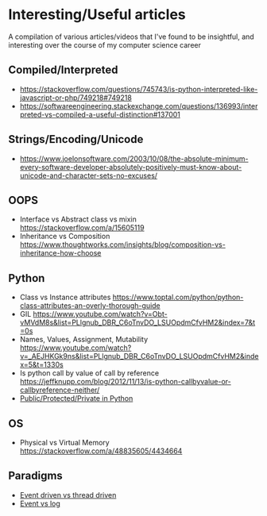 # Interesting/Useful articles
A compilation of various articles/videos that I've found to be insightful, and interesting over the course of my computer science career


## Compiled/Interpreted 
- https://stackoverflow.com/questions/745743/is-python-interpreted-like-javascript-or-php/749218#749218
- https://softwareengineering.stackexchange.com/questions/136993/interpreted-vs-compiled-a-useful-distinction#137001

## Strings/Encoding/Unicode
- https://www.joelonsoftware.com/2003/10/08/the-absolute-minimum-every-software-developer-absolutely-positively-must-know-about-unicode-and-character-sets-no-excuses/

## OOPS
- Interface vs Abstract class vs mixin https://stackoverflow.com/a/15605119
- Inheritance vs Composition https://www.thoughtworks.com/insights/blog/composition-vs-inheritance-how-choose

## Python
- Class vs Instance attributes https://www.toptal.com/python/python-class-attributes-an-overly-thorough-guide
- GIL https://www.youtube.com/watch?v=Obt-vMVdM8s&list=PLlgnub_DBR_C6oTnvDO_LSUOpdmCfvHM2&index=7&t=0s
- Names, Values, Assignment, Mutability https://www.youtube.com/watch?v=_AEJHKGk9ns&list=PLlgnub_DBR_C6oTnvDO_LSUOpdmCfvHM2&index=5&t=1330s
- Is python call by value of call by reference https://jeffknupp.com/blog/2012/11/13/is-python-callbyvalue-or-callbyreference-neither/
- [Public/Protected/Private in Python](https://radek.io/2011/07/21/private-protected-and-public-in-python/)

## OS
- Physical vs Virtual Memory https://stackoverflow.com/a/48835605/4434664

## Paradigms
- [Event driven vs thread driven](https://stackoverflow.com/questions/25280207/what-are-the-differences-between-event-driven-and-thread-based-server-system)
- [Event vs log](https://charity.wtf/2019/02/05/logs-vs-structured-events/)
